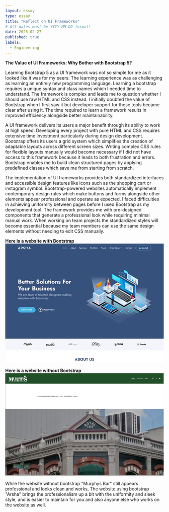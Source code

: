 ```yaml
---
layout: essay
type: essay
title: "Reflect on UI Frameworks"
# All dates must be YYYY-MM-DD format!
date: 2025-02-27
published: true
labels:
  - Engineering
---
```


**The Value of UI Frameworks: Why Bother with Bootstrap 5?**

Learning Bootstrap 5 as a UI framework was not so simple for me as it looked like it was for my peers. The learning experience was as challenging as learning an entirely new programming language. Learning a bootstrap requires a unique syntax and class names which I needed time to understand. The framework is complex and leads me to question whether I should use raw HTML and CSS instead. I initially doubted the value of Bootstrap when I first saw it but developer support for these tools became clear after using it. The time required to learn a framework results in improved efficiency alongside better maintainability.

A UI framework delivers its users a major benefit through its ability to work at high speed. Developing every project with pure HTML and CSS requires extensive time investment particularly during design development. Bootstrap offers its users a grid system which simplifies the creation of adaptable layouts across different screen sizes. Writing complex CSS rules for flexible layouts manually would become necessary if I did not have access to this framework because it leads to both frustration and errors. Bootstrap enables me to build clean structured pages by applying predefined classes which save me from starting from scratch.

The implementation of UI frameworks provides both standardized interfaces and accessible design features like icons such as the shopping cart or instagram symbol. Bootstrap-powered websites automatically implement contemporary design rules which make buttons and forms alongside other elements appear professional and operate as expected. I faced difficulties in achieving uniformity between pages before I used Bootstrap as my development tool. The framework provides me with pre-designed components that generate a professional look while requiring minimal manual work. When working on team projects the standardized styles will become essential because my team members can use the same design elements without needing to edit CSS manually.


**Here is a website with Bootstrap**
<img class="img-fluid" src="../img/image_with_bootstrap.webp">

**Here is a website without Bootstrap**
<img class="img-fluid" src="../img/website_without_bootstrap.jpg">

While the website without bootstrap "Murphys Bar" still appears professional and looks clean and works, The website using bootstrap "Arsha" brings the professionalism up a bit with the uniformity and sleek style, and is easier to maintain for you and also anyone else who works on the website as well.
